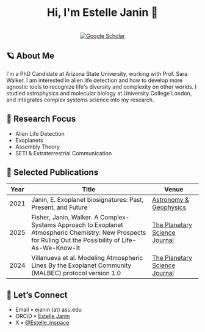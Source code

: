 <h1 align="center">
  Hi, I'm Estelle Janin 👋
</h1>
<p align="center">
  <em><!-- ✏️ Short tagline, e.g. “Researcher at ASU” --></em>
  <br>
  <a href="https://scholar.google.com/citations?user=KeCRZKkAAAAJ&hl"><img
       src="https://img.shields.io/badge/Google&nbsp;Scholar-Profile-4285F4?logo=googlescholar&logoColor=white"
       alt="Google Scholar"></a>
  <!-- Optional: ORCID, LinkedIn, personal site, etc. -->
</p>

## 🪐 About Me

I'm a PhD Candidate at Arizona State University, working with Prof. Sara Walker. I am interested in alien life detection and how to develop more agnostic tools to recognize life's diversity and complexity on other worlds. I studied astrophysics and molecular biology at University College London, and integrates complex systems science into my research. 

## 🧠 Research Focus

- Alien Life Detection
- Exoplanets
- Assembly Theory
- SETI & Extraterrestrial Communication

## 📄 Selected Publications

| Year | Title | Venue |
|------|-------|-------|
| 2021 | Janin, E. Exoplanet biosignatures: Past, Present, and Future | [Astronomy & Geophysics]([https://academic.oup.com/astrogeo/article/62/6/6.26/6428181]) |
| 2025 | Fisher, Janin, Walker. A Complex-Systems Approach to Exoplanet Atmospheric Chemistry: New Prospects for Ruling Out the Possibility of Life-As-We-Know-It | [The Planetary Science Journal]([https://iopscience.iop.org/article/10.3847/PSJ/adcc27]) |
| 2024 | Villanueva et al. Modeling Atmospheric Lines By the Exoplanet Community (MALBEC) protocol version 1.0 | [The Planetary Science Journal]([https://iopscience.iop.org/article/10.3847/PSJ/ad2681]) |

## 🤝 Let’s Connect

- Email • ejanin (at) asu.edu
- ORCiD • [Estelle Janin](https://orcid.org/0000-0003-0475-8479)
- X • [@Estelle_inspace](https://x.com/Estelle_inspace)
